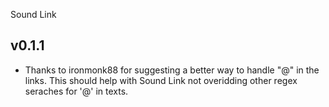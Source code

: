 Sound Link

## v0.1.1

- Thanks to ironmonk88 for suggesting a better way to handle "@" in the links. This should help with Sound Link not overidding other regex seraches for '@' in texts.
